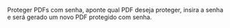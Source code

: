Proteger PDFs com senha, aponte qual PDF deseja proteger, insira a senha e será gerado um novo PDF protegido com senha.